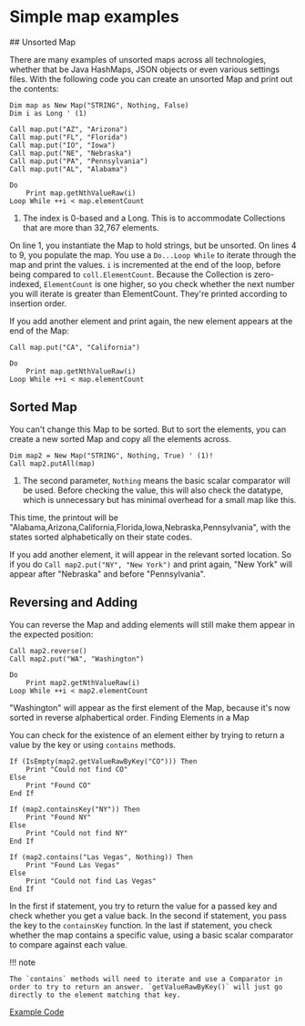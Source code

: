 # Simple map examples

## Unsorted Map

There are many examples of unsorted maps across all technologies, whether that be Java HashMaps, JSON objects or even various settings files. With the following code you can create an unsorted Map and print out the contents:

```vbscript linenums="1"
Dim map as New Map("STRING", Nothing, False)
Dim i as Long ' (1)

Call map.put("AZ", "Arizona")
Call map.put("FL", "Florida")
Call map.put("IO", "Iowa")
Call map.put("NE", "Nebraska")
Call map.put("PA", "Pennsylvania")
Call map.put("AL", "Alabama")

Do
    Print map.getNthValueRaw(i)
Loop While ++i < map.elementCount
```

1. The index is 0-based and a Long. This is to accommodate Collections that are more than 32,767 elements.

On line 1, you instantiate the Map to hold strings, but be unsorted. On lines 4 to 9, you populate the map. You use a `Do...Loop While` to iterate through the map and print the values. `i` is incremented at the end of the loop, before being compared to `coll.ElementCount`. Because the Collection is zero-indexed, `ElementCount` is one higher, so you check whether the next number you will iterate is greater than ElementCount. They're printed according to insertion order.

If you add another element and print again, the new element appears at the end of the Map:

```vbscript
Call map.put("CA", "California")

Do
    Print map.getNthValueRaw(i)
Loop While ++i < map.elementCount
```

## Sorted Map
You can't change this Map to be sorted. But to sort the elements, you can create a new sorted Map and copy all the elements across. 

```vbscript
Dim map2 = New Map("STRING", Nothing, True) ' (1)!
Call map2.putAll(map)
```

1. The second parameter, `Nothing` means the basic scalar comparator will be used. Before checking the value, this will also check the datatype, which is unnecessary but has minimal overhead for a small map like this.

This time, the printout will be "Alabama,Arizona,California,Florida,Iowa,Nebraska,Pennsylvania", with the states sorted alphabetically on their state codes.

If you add another element, it will appear in the relevant sorted location. So if you do `Call map2.put("NY", "New York")` and print again, "New York" will appear after "Nebraska" and before "Pennsylvania".

## Reversing and Adding

You can reverse the Map and adding elements will still make them appear in the expected position:

```vbscript
Call map2.reverse()
Call map2.put("WA", "Washington")

Do
    Print map2.getNthValueRaw(i)
Loop While ++i < map2.elementCount
```

"Washington" will appear as the first element of the Map, because it's now sorted in reverse alphabertical order.
 Finding Elements in a Map

You can check for the existence of an element either by trying to return a value by the key or using `contains` methods.

```vbscript
If (IsEmpty(map2.getValueRawByKey("CO"))) Then
    Print "Could not find CO"
Else
    Print "Found CO"
End If

If (map2.containsKey("NY")) Then
    Print "Found NY"
Else
    Print "Could not find NY"
End If

If (map2.contains("Las Vegas", Nothing)) Then
    Print "Found Las Vegas"
Else
    Print "Could not find Las Vegas"
End If
```

In the first if statement, you try to return the value for a passed key and check whether you get a value back. In the second if statement, you pass the key to the `containsKey` function. In the last if statement, you check whether the map contains a specific value, using a basic scalar comparator to compare against each value.

!!! note

    The `contains` methods will need to iterate and use a Comparator in order to try to return an answer. `getValueRawByKey()` will just go directly to the element matching that key.

<a href="../example_code/basic-map.txt" target="_new">Example Code</a>
